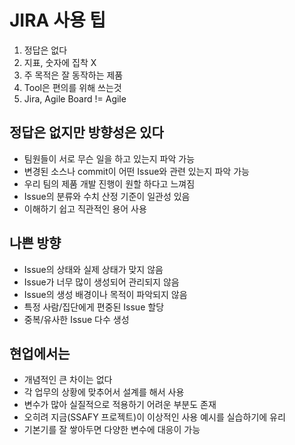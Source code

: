# JIRA 사용 팁

1. 정답은 없다
2. 지표, 숫자에 집착 X
3. 주 목적은 잘 동작하는 제품
4. Tool은 편의를 위해 쓰는것
5. Jira, Agile Board != Agile

## 정답은 없지만 방향성은 있다
- 팀원들이 서로 무슨 일을 하고 있는지 파악 가능
- 변경된 소스나 commit이 어떤 Issue와 관련 있는지 파악 가능
- 우리 팀의 제품 개발 진행이 원할 하다고 느껴짐
- Issue의 분류와 수치 산정 기준이 일관성 있음
- 이해하기 쉽고 직관적인 용어 사용

## 나쁜 방향
- Issue의 상태와 실제 상태가 맞지 않음
- Issue가 너무 많이 생성되어 관리되지 않음
- Issue의 생성 배경이나 목적이 파악되지 않음
- 특정 사람/집단에게 편중된 Issue 할당
- 중복/유사한 Issue 다수 생성

## 현업에서는 
- 개념적인 큰 차이는 없다
- 각 업무의 상황에 맞추어서 설계를 해서 사용
- 변수가 많아 실질적으로 적용하기 어려운 부분도 존재
- 오히려 지금(SSAFY 프로젝트)이 이상적인 사용 예시를 실습하기에 유리
- 기본기를 잘 쌓아두면 다양한 변수에 대응이 가능